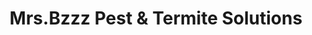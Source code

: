 ---
title: "Mrs.Bzzz Pest & Termite Solutions"
url: /wayne/mrs-bzzz-pest-and-termite-solutions/
shop: pest control
---